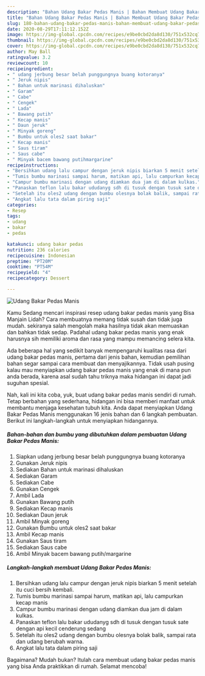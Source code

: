 ```yaml
---
description: "Bahan Udang Bakar Pedas Manis | Bahan Membuat Udang Bakar Pedas Manis Yang Enak Banget"
title: "Bahan Udang Bakar Pedas Manis | Bahan Membuat Udang Bakar Pedas Manis Yang Enak Banget"
slug: 180-bahan-udang-bakar-pedas-manis-bahan-membuat-udang-bakar-pedas-manis-yang-enak-banget
date: 2020-08-29T17:11:12.152Z
image: https://img-global.cpcdn.com/recipes/e9be0cbd2da8d130/751x532cq70/udang-bakar-pedas-manis-foto-resep-utama.jpg
thumbnail: https://img-global.cpcdn.com/recipes/e9be0cbd2da8d130/751x532cq70/udang-bakar-pedas-manis-foto-resep-utama.jpg
cover: https://img-global.cpcdn.com/recipes/e9be0cbd2da8d130/751x532cq70/udang-bakar-pedas-manis-foto-resep-utama.jpg
author: May Ball
ratingvalue: 3.2
reviewcount: 10
recipeingredient:
- " udang jerbung besar belah punggungnya buang kotoranya"
- " Jeruk nipis"
- " Bahan untuk marinasi dihaluskan"
- " Garam"
- " Cabe"
- " Cengek"
- " Lada"
- " Bawang putih"
- " Kecap manis"
- " Daun jeruk"
- " Minyak goreng"
- " Bumbu untuk oles2 saat bakar"
- " Kecap manis"
- " Saus tiram"
- " Saus cabe"
- " Minyak bacem bawang putihmargarine"
recipeinstructions:
- "Bersihkan udang lalu campur dengan jeruk nipis biarkan 5 menit setelah itu cuci bersih kembali."
- "Tumis bumbu marinasi sampai harum, matikan api, lalu campurkan kecap manis"
- "Campur bumbu marinasi dengan udang diamkan dua jam di dalam kulkas."
- "Panaskan teflon lalu bakar ududanyg sdh di tusuk dengan tusuk sate dengan api kecil cenderung sedang"
- "Setelah itu oles2 udang dengan bumbu olesnya bolak balik, sampai rata dan udang berubah warna."
- "Angkat lalu tata dalam piring saji"
categories:
- Resep
tags:
- udang
- bakar
- pedas

katakunci: udang bakar pedas 
nutrition: 236 calories
recipecuisine: Indonesian
preptime: "PT20M"
cooktime: "PT54M"
recipeyield: "4"
recipecategory: Dessert

---
```



![Udang Bakar Pedas Manis](https://img-global.cpcdn.com/recipes/e9be0cbd2da8d130/751x532cq70/udang-bakar-pedas-manis-foto-resep-utama.jpg)

Kamu Sedang mencari inspirasi resep udang bakar pedas manis yang Bisa Manjain Lidah? Cara membuatnya memang tidak susah dan tidak juga mudah. sekiranya salah mengolah maka hasilnya tidak akan memuaskan dan bahkan tidak sedap. Padahal udang bakar pedas manis yang enak harusnya sih memiliki aroma dan rasa yang mampu memancing selera kita.



Ada beberapa hal yang sedikit banyak mempengaruhi kualitas rasa dari udang bakar pedas manis, pertama dari jenis bahan, kemudian pemilihan bahan segar sampai cara membuat dan menyajikannya. Tidak usah pusing kalau mau menyiapkan udang bakar pedas manis yang enak di mana pun anda berada, karena asal sudah tahu triknya maka hidangan ini dapat jadi suguhan spesial.


Nah, kali ini kita coba, yuk, buat udang bakar pedas manis sendiri di rumah. Tetap berbahan yang sederhana, hidangan ini bisa memberi manfaat untuk membantu menjaga kesehatan tubuh kita. Anda dapat menyiapkan Udang Bakar Pedas Manis menggunakan 16 jenis bahan dan 6 langkah pembuatan. Berikut ini langkah-langkah untuk menyiapkan hidangannya.

<!--inarticleads1-->

##### Bahan-bahan dan bumbu yang dibutuhkan dalam pembuatan Udang Bakar Pedas Manis:

1. Siapkan  udang jerbung besar belah punggungnya buang kotoranya
1. Gunakan  Jeruk nipis
1. Sediakan  Bahan untuk marinasi dihaluskan
1. Sediakan  Garam
1. Sediakan  Cabe
1. Gunakan  Cengek
1. Ambil  Lada
1. Gunakan  Bawang putih
1. Sediakan  Kecap manis
1. Sediakan  Daun jeruk
1. Ambil  Minyak goreng
1. Gunakan  Bumbu untuk oles2 saat bakar
1. Ambil  Kecap manis
1. Gunakan  Saus tiram
1. Sediakan  Saus cabe
1. Ambil  Minyak bacem bawang putih/margarine




<!--inarticleads2-->

##### Langkah-langkah membuat Udang Bakar Pedas Manis:

1. Bersihkan udang lalu campur dengan jeruk nipis biarkan 5 menit setelah itu cuci bersih kembali.
1. Tumis bumbu marinasi sampai harum, matikan api, lalu campurkan kecap manis
1. Campur bumbu marinasi dengan udang diamkan dua jam di dalam kulkas.
1. Panaskan teflon lalu bakar ududanyg sdh di tusuk dengan tusuk sate dengan api kecil cenderung sedang
1. Setelah itu oles2 udang dengan bumbu olesnya bolak balik, sampai rata dan udang berubah warna.
1. Angkat lalu tata dalam piring saji




Bagaimana? Mudah bukan? Itulah cara membuat udang bakar pedas manis yang bisa Anda praktikkan di rumah. Selamat mencoba!
